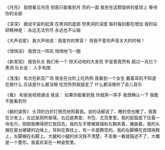 
《月亮》
我想看见月亮
但我只能看到月
亮的一面
我坐在这颗旋转的星球上
等待你的全部


《深深》
据说宇宙的起源
在黑洞的底部
但黑洞的深度
每时每刻都在增加
我的钻研精神是：
永远无法穷尽
永远也不认输


《大声说爱》
我大声地说：我爱你的笑容！
但我不爱你声音太大的时候！


《悄悄话》
我想当一阵风
悄悄地飞一圈


《新发现》
报告队长
我们有一个
惊天动地的大发现
宇宙里竟然有
超过一兆亿个黑洞
队长说：
人手有限


《浅浅》
有次在新亚广场
我坐在台阶上吃热狗
我看到一个女生
戴着耳机不知道在做什么
应该是什么都没做
吃完热狗我就走了
什么都没做听了会儿音乐


《看》
和爸爸视频通话
我说：
如果你能看到我
你就挥一挥手
我想确认一下
我能不能看到你


《躺的姿势》
头顶的白炽灯很亮地照着我。说的话都说了，睡的觉也睡了，我靠在沙发上，左边是厕所玻璃，右边是靠垫、书包、尤克里里。我的屁股底下压着一块毛巾，刚刚我懒得把它放回去。我的左手臂被玻璃和左胸夹着，蜷曲着。我的头搁在窗台硬硬的边缘上，背斜在靠枕上，有一半是腾空的。我的右脚横在宾馆拖鞋上，左脚搁在右脚上。大腿和小腿的状况我不清楚，不去看一看就描述不了，大概是一个菱形。我喜欢呆在一种姿势里。